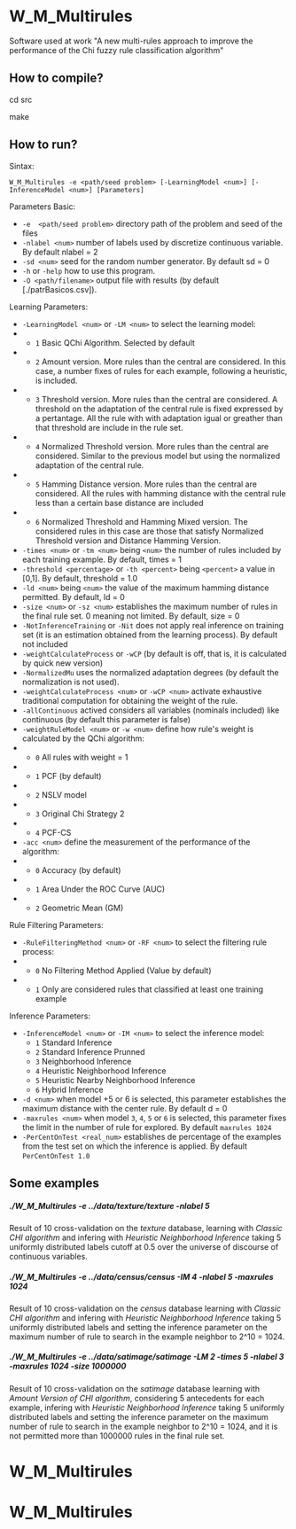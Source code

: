 # W_M_Multirules
Software used at work "A new multi-rules approach to improve the performance of the Chi fuzzy rule classification algorithm"

## How to compile?

cd src

make

## How to run?

Sintax:

`W_M_Multirules -e <path/seed problem> [-LearningModel <num>] [-InferenceModel <num>] [Parameters]`

Parameters Basic: 
* `-e  <path/seed problem>` directory path of the problem and seed of the files 
* `-nlabel <num>` number of labels used by discretize continuous variable. By default nlabel = 2  
* `-sd <num>` seed for the random number generator. By default sd = 0 
* `-h` or `-help` how to use this program.
* `-O <path/filename>` output file with results (by default [./patrBasicos.csv]).  


Learning Parameters: 
* `-LearningModel <num>` or `-LM <num>` to select the learning model:
* * `1`	Basic QChi Algorithm. Selected by default
* * `2`	Amount version. More rules than the central are considered. In this case, a number fixes of rules for each example, following a heuristic, is included. 
* * `3`	Threshold version. More rules than the central are considered. A threshold on the adaptation of the central rule is fixed expressed by a pertantage. All the rule with with adaptation igual or greather than that threshold are include in the rule set.
* * `4`	Normalized Threshold version. More rules than the central are considered. Similar to the previous model but using the normalized adaptation of the central rule.
* * `5`	Hamming Distance version. More rules than the central are considered. All the rules with hamming distance with the central rule less than a certain base distance are included
* * `6`	Normalized Threshold and Hamming Mixed version. The considered rules in this case are those that satisfy Normalized Threshold version and Distance Hamming Version.
* `-times <num>` or `-tm <num>` being `<num>` the number of rules included by each training example. By default, times = 1
* `-threshold <percentage>` or `-th <percent>` being `<percent>` a value in [0,1]. By default, threshold = 1.0
* `-ld <num>` being `<num>` the value of the maximum hamming distance permitted. By default, ld = 0
* `-size <num>` or `-sz <num>` establishes the maximum number of rules in the final rule set. 0 meaning not limited. By default, size = 0
* `-NotInferenceTraining` or `-Nit` does not apply real inference on training set (it is an estimation obtained from the learning process). By default not included
* `-weightCalculateProcess` or `-wCP` (by default is off, that is, it is calculated by quick new version)
* `-NormalizedMu` uses the normalized adaptation degrees (by default the normalization is not used).
* `-weightCalculateProcess <num>` or `-wCP <num>` activate exhaustive traditional computation for obtaining the weight of the rule.
* `-allContinuous` actived considers all variables (nominals included) like continuous (by default this parameter is false)
* `-weightRuleModel <num>` or `-w <num>` define how rule's weight is calculated by the QChi algorithm:
* * `0` All rules with weight = 1
* * `1`	PCF (by default)
* * `2`	NSLV model 
* * `3`	Original Chi Strategy 2
* * `4` PCF-CS
* `-acc <num>` define the measurement of the performance of the algorithm:
* * `0` Accuracy (by default)
* * `1` Area Under the ROC Curve (AUC)
* * `2` Geometric Mean (GM)

Rule Filtering Parameters: 
*	 `-RuleFilteringMethod <num>` or `-RF <num>` to select the filtering rule process:
* *	`0`	No Filtering Method Applied (Value by default)
* *	`1`	Only are considered rules that classified at least one training example


Inference Parameters: 
* `-InferenceModel <num>` or `-IM <num>` to select the inference model:
  * `1`	Standard Inference
  * `2`	Standard Inference Prunned
  * `3`	Neighborhood Inference
  * `4`	Heuristic Neighborhood Inference
  * `5`	Heuristic Nearby Neighborhood Inference
  * `6`	Hybrid Inference
* `-d <num>` when model +5 or 6 is selected, this parameter establishes the maximum distance with the center rule. By default d = 0 
* `-maxrules <num>` when model `3`, `4`, `5` or `6` is selected, this parameter fixes the limit in the number of rule for explored. By default `maxrules 1024`
* `-PerCentOnTest <real_num>` establishes de percentage of the examples from the test set on which the inference is applied. By default `PerCentOnTest 1.0`



## Some examples

##### ./W_M_Multirules -e ../data/texture/texture -nlabel 5
Result of 10 cross-validation on the *texture* database, learning with *Classic CHI algorithm* and infering with *Heuristic Neighborhood Inference* taking 5 uniformly distributed labels cutoff at 0.5 over the universe of discourse of continuous variables.

##### ./W_M_Multirules -e ../data/census/census -IM 4 -nlabel 5 -maxrules 1024
Result of 10 cross-validation on the *census* database learning with *Classic CHI algorithm* and infering with *Heuristic Neighborhood Inference* taking 5 uniformly distributed labels and setting the inference parameter on the maximum number of rule to search in the example neighbor to 2^10 = 1024.


##### ./W_M_Multirules -e ../data/satimage/satimage -LM 2 -times 5 -nlabel 3 -maxrules 1024 -size 1000000 
Result of 10 cross-validation on the *satimage* database learning with *Amount Version of CHI algorithm*, considering 5 antecedents for each example, infering with *Heuristic Neighborhood Inference* taking 5 uniformly distributed labels and setting the inference parameter on the maximum number of rule to search in the example neighbor to 2^10 = 1024, and it is not permitted more than 1000000 rules in the final rule set.

# W_M_Multirules
# W_M_Multirules
